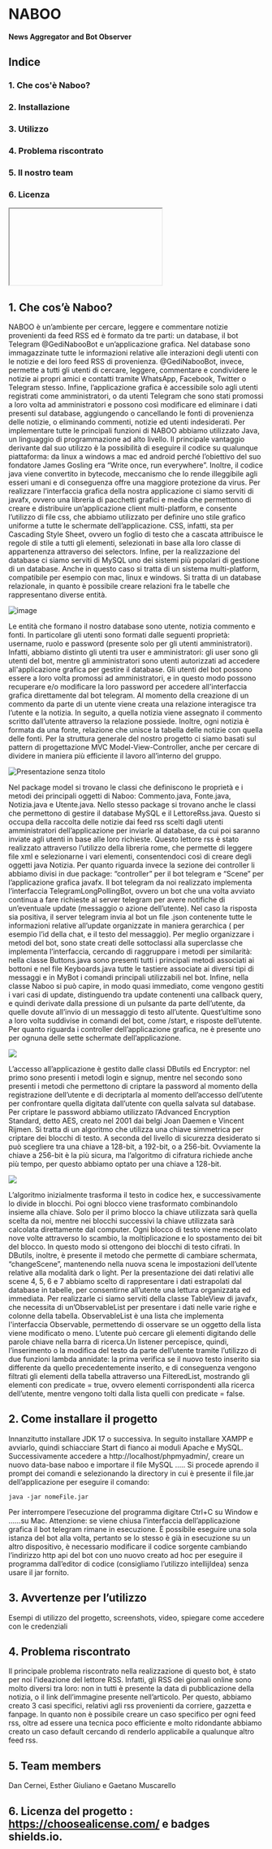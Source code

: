 # NABOO 
**News Aggregator and Bot Observer**

## Indice
### 1. Che cos'è Naboo?
### 2. Installazione
### 3. Utilizzo
### 4. Problema riscontrato
### 5. Il nostro team
### 6. Licenza
<iframe>
    width="560" height="315" src="https://www.youtube.com/embed/XnC91s3tqrI" title="YouTube video player" frameborder="0" allow="accelerometer; autoplay; clipboard-write; encrypted-media; gyroscope; picture-in-picture" allowfullscreen
</iframe>

## 1. Che cos’è Naboo?
NABOO è un’ambiente per cercare, leggere e commentare notizie provenienti da feed RSS ed è formato da tre parti: un database, il bot Telegram @GediNabooBot e un’applicazione grafica. Nel database sono immagazzinate tutte le informazioni relative alle interazioni degli utenti con le notizie e dei loro feed RSS di provenienza. @GediNabooBot, invece, permette a tutti gli utenti di cercare, leggere, commentare e condividere le notizie ai propri amici e contatti tramite WhatsApp, Facebook, Twitter o Telegram stesso. Infine, l’applicazione grafica è accessibile solo agli utenti registrati come amministratori, o da utenti Telegram che sono stati promossi a loro volta ad amministratori e possono così modificare ed eliminare i dati presenti sul database, aggiungendo o cancellando le fonti di provenienza delle notizie, o eliminando commenti, notizie ed utenti indesiderati. 
Per implementare tutte le principali funzioni di NABOO abbiamo utilizzato Java, un linguaggio di programmazione ad alto livello. Il principale vantaggio derivante dal suo utilizzo è la possibilità di eseguire il codice su qualunque piattaforma: da linux a windows a mac ed android perché l’obiettivo del suo fondatore James Gosling era “Write once, run everywhere”. Inoltre, il codice java viene convertito in bytecode, meccanismo che lo rende illeggibile agli esseri umani e di conseguenza offre una maggiore protezione da virus. Per realizzare l’interfaccia grafica della nostra applicazione ci siamo serviti di javafx, ovvero una libreria di pacchetti grafici e media che permettono di creare e distribuire un’applicazione client multi-platform, e consente l’utilizzo di file css, che abbiamo utilizzato per definire uno stile grafico uniforme a tutte le schermate dell’applicazione. CSS, infatti, sta per Cascading Style Sheet, ovvero un foglio di testo che a cascata attribuisce le regole di stile a tutti gli elementi, selezionati in base alla loro classe di appartenenza attraverso dei selectors. Infine, per la realizzazione del database ci siamo serviti di MySQL uno dei sistemi più popolari di gestione di un database. Anche in questo caso si tratta di un sistema multi-platform, compatibile per esempio con mac, linux e windows. Si tratta di un database relazionale, in quanto è possibile creare relazioni fra le tabelle che rappresentano diverse entità. 

![image](https://user-images.githubusercontent.com/107881742/205910691-33735230-deea-4f3a-954a-287099eae9e9.png)

Le entità che formano il nostro database sono utente, notizia commento e fonti. In particolare gli utenti sono formati dalle seguenti proprietà: username, ruolo e password (presente solo per gli utenti amministratori). Infatti, abbiamo distinto gli utenti tra user e amministratori: gli user sono gli utenti del bot, mentre gli amministratori sono utenti autorizzati ad accedere all'applicazione grafica per gestire il database. Gli utenti del bot possono essere a loro volta promossi ad amministratori, e in questo modo possono recuperare e/o modificare la loro password per accedere all'interfaccia grafica direttamente dal bot telegram. Al momento della creazione di un commento da parte di un utente viene creata una relazione interagisce tra l’utente e la notizia. In seguito, a quella notizia viene assegnato il commento scritto dall’utente attraverso la relazione possiede. Inoltre, ogni notizia è formata da una fonte, relazione che unisce la tabella delle notizie con quella delle fonti.
Per la struttura generale del nostro progetto ci siamo basati sul pattern di progettazione MVC Model-View-Controller, anche per cercare di dividere in maniera più efficiente il lavoro all’interno del gruppo.

![Presentazione senza titolo](https://user-images.githubusercontent.com/107881742/206129496-e00f0475-4f92-4ffe-b6c2-0f802f30549a.jpg)

Nel package model si trovano le classi che definiscono le proprietà e i metodi dei principali oggetti di Naboo: Commento.java, Fonte.java, Notizia.java e Utente.java. Nello stesso package si trovano anche le classi che permettono di gestire il database MySQL e il LettoreRss.java. Questo si occupa della raccolta delle notizie dai feed rss scelti dagli utenti amministratori dell’applicazione per inviarle al database, da cui poi saranno inviate agli utenti in base alle loro richieste. Questo lettore rss è stato realizzato attraverso l’utilizzo della libreria rome, che permette di leggere file xml e selezionarne i vari elementi, consentendoci così di creare degli oggetti java Notizia. Per quanto riguarda invece la sezione dei controller li abbiamo divisi in due package: “controller” per il bot telegram e “Scene” per l’applicazione grafica javafx. 
Il bot telegram da noi realizzato implementa l’interfaccia TelegramLongPollingBot, ovvero un bot che una volta avviato continua a fare richieste al server telegram per avere notifiche di un’eventuale update (messaggio o azione dell’utente). Nel caso la risposta sia positiva, il server telegram invia al bot un file .json contenente tutte le informazioni relative all’update organizzate in maniera gerarchica ( per esempio l’id della chat, e il testo del messaggio). Per meglio organizzare i metodi del bot, sono state creati delle sottoclassi alla superclasse che implementa l’interfaccia, cercando di raggruppare i metodi per similarità: nella classe Buttons.java sono presenti tutti i principali metodi associati ai bottoni e nel file Keyboards.java tutte le tastiere associate ai diversi tipi di messaggi e in MyBot i comandi principali utilizzabili nel bot. Infine, nella classe Naboo si può capire, in modo quasi immediato, come vengono gestiti i vari casi di update, distinguendo tra update contenenti una callback query, e quindi derivate dalla pressione di un pulsante da parte dell’utente, da quelle dovute all’invio di un messaggio di testo all’utente. Quest’ultime sono a loro volta suddivise in comandi del bot, come /start, e risposte dell’utente. 
Per quanto riguarda i controller dell’applicazione grafica, ne è presente uno per ognuna delle sette schermate dell’applicazione. 

[![](https://mermaid.ink/img/eyJjb2RlIjoiZ3JhcGggVERcbiAgICAxLmxvZ2luX3ZpZXcgLS0-IERCVXRpbHNcbiAgICAxLmxvZ2luX3ZpZXcgLS0-IEVuY3J5cHRvclxuICAgIDEubG9naW5fdmlldyAtLT4gTG9naW5Db250cm9sbGVyXG4gICAgMi5zaWdudXBfdmlldyAtLT4gRW5jcnlwdG9yXG4gICAgMi5zaWdudXBfdmlldyAtLT4gU2lnblVwQ29udHJvbGVyXG4gICAgMi5zaWdudXBfdmlldyAtLT4gREJVdGlsc1xuICAgIDMuaG9tZSAtLT4gSG9tZUNvbnRyb2xsZXJcbiAgICA0LmZvbnRpIC0tPiBGb250aUNvbnRyb2xsZXJcbiAgICA1Lm5ld3MgLS0-IE5ld3NDb250cm9sbGVyXG4gICAgNi51dGVudGkgLS0-IFVzZXJDb250cm9sbGVyXG4gICAgNy5jb21tZW50aSAtLT4gQ29tbWVudGlDb250cm9sbGVyXG5cbiAgIiwibWVybWFpZCI6eyJ0aGVtZSI6ImRlZmF1bHQifSwidXBkYXRlRWRpdG9yIjpmYWxzZX0)](https://mermaid-js.github.io/docs/mermaid-live-editor-beta/#/edit/eyJjb2RlIjoiZ3JhcGggVERcbiAgICAxLmxvZ2luX3ZpZXcgLS0-IERCVXRpbHNcbiAgICAxLmxvZ2luX3ZpZXcgLS0-IEVuY3J5cHRvclxuICAgIDEubG9naW5fdmlldyAtLT4gTG9naW5Db250cm9sbGVyXG4gICAgMi5zaWdudXBfdmlldyAtLT4gRW5jcnlwdG9yXG4gICAgMi5zaWdudXBfdmlldyAtLT4gU2lnblVwQ29udHJvbGVyXG4gICAgMi5zaWdudXBfdmlldyAtLT4gREJVdGlsc1xuICAgIDMuaG9tZSAtLT4gSG9tZUNvbnRyb2xsZXJcbiAgICA0LmZvbnRpIC0tPiBGb250aUNvbnRyb2xsZXJcbiAgICA1Lm5ld3MgLS0-IE5ld3NDb250cm9sbGVyXG4gICAgNi51dGVudGkgLS0-IFVzZXJDb250cm9sbGVyXG4gICAgNy5jb21tZW50aSAtLT4gQ29tbWVudGlDb250cm9sbGVyXG5cbiAgIiwibWVybWFpZCI6eyJ0aGVtZSI6ImRlZmF1bHQifSwidXBkYXRlRWRpdG9yIjpmYWxzZX0)

L’accesso all’applicazione è gestito dalle classi DButils ed Encryptor: nel primo sono presenti i metodi login e signup, mentre nel secondo sono presenti i metodi che permettono di criptare la password al momento della registrazione dell’utente e di decriptarla al momento dell’accesso dell’utente per confrontare quella digitata dall’utente con quella salvata sul database. Per criptare le password abbiamo utilizzato l’Advanced Encryption Standard, detto AES, creato nel 2001 dai belgi Joan Daemen e Vincent Rijmen. Si tratta di un algoritmo che utilizza una chiave simmetrica per criptare dei blocchi di testo. A seconda del livello di sicurezza desiderato si può scegliere tra una chiave a 128-bit, a 192-bit, o a 256-bit. Ovviamente la chiave a 256-bit è la più sicura, ma l’algoritmo di cifratura richiede anche più tempo, per questo abbiamo optato per una chiave a 128-bit.

[![](https://mermaid.ink/img/eyJjb2RlIjoiZ3JhcGggVERcbiAgICBBKE9yaWdpbmFsIE1lc3NhZ2UpIC0tPnxDb252ZXJ0IHRvIEhleHwgQihTcGxpdCBpbnRvIEJsb2NrcylcbiAgICBCIC0tPkQoNGMgNmYgNzIgNjUpXG4gICAgQiAtLT5FKDZkIDIwIDY5IDcwKVxuICAgIEIgLS0-Rig3MyA3NSA2ZCAyMClcbiAgICBEIC0tPiBHXG4gICAgRSAtLT4gR1xuICAgIEYgLS0-IEcoRWFjaCBibG9jaylcbiAgICBHIC0tPiBIKEJsZW5kZXIpXG4gICAgSShLZXkpIC0tPiBIXG4gICAgSCAtLT58QWVzIEFsZ29yaXRobXxKKENpcGhlcmVkIEJsb2NrKVxuICAgIEogLS0-fG5ldyBjb21wdXRlZCBrZXl8IEhcbiAgICBKIC0tPiBLKHdob2xlIG1lc3NhZ2UgY2lwaGVyZWQpXG4gICAgICAgICIsIm1lcm1haWQiOnsidGhlbWUiOiJkZWZhdWx0In0sInVwZGF0ZUVkaXRvciI6ZmFsc2V9)](https://mermaid-js.github.io/docs/mermaid-live-editor-beta/#/edit/eyJjb2RlIjoiZ3JhcGggVERcbiAgICBBKE9yaWdpbmFsIE1lc3NhZ2UpIC0tPnxDb252ZXJ0IHRvIEhleHwgQihTcGxpdCBpbnRvIEJsb2NrcylcbiAgICBCIC0tPkQoNGMgNmYgNzIgNjUpXG4gICAgQiAtLT5FKDZkIDIwIDY5IDcwKVxuICAgIEIgLS0-Rig3MyA3NSA2ZCAyMClcbiAgICBEIC0tPiBHXG4gICAgRSAtLT4gR1xuICAgIEYgLS0-IEcoRWFjaCBibG9jaylcbiAgICBHIC0tPiBIKEJsZW5kZXIpXG4gICAgSShLZXkpIC0tPiBIXG4gICAgSCAtLT58QWVzIEFsZ29yaXRobXxKKENpcGhlcmVkIEJsb2NrKVxuICAgIEogLS0-fG5ldyBjb21wdXRlZCBrZXl8IEhcbiAgICBKIC0tPiBLKHdob2xlIG1lc3NhZ2UgY2lwaGVyZWQpXG4gICAgICAgICIsIm1lcm1haWQiOnsidGhlbWUiOiJkZWZhdWx0In0sInVwZGF0ZUVkaXRvciI6ZmFsc2V9)

L’algoritmo inizialmente trasforma il testo in codice hex, e successivamente lo divide in blocchi. Poi ogni blocco viene trasformato combinandolo insieme alla chiave. Solo per il primo blocco la chiave utilizzata sarà quella scelta da noi, mentre nei blocchi successivi la chiave utilizzata sarà calcolata direttamente dal computer. Ogni blocco di testo viene mescolato nove volte attraverso lo scambio, la moltiplicazione e lo spostamento dei bit del blocco. In questo modo si ottengono dei blocchi di testo cifrati. 
In DButils, inoltre, è presente il metodo che permette di cambiare schermata, “changeScene”, mantenendo nella nuova scena le impostazioni dell’utente relative alla modalità dark o light. Per la presentazione dei dati relativi alle scene 4, 5, 6 e 7 abbiamo scelto di rappresentare i dati estrapolati dal database in tabelle, per consentirne all’utente una lettura organizzata ed immediata. Per realizzarle ci siamo serviti della classe TableView di javafx, che necessita di un’ObservableList per presentare i dati nelle varie righe e colonne della tabella. ObservableList è una lista che implementa l'interfaccia Observable, permettendo di osservare se un oggetto della lista viene modificato o meno.
L’utente può cercare gli elementi digitando delle parole chiave nella barra di ricerca.Un listener percepisce, quindi, l’inserimento o la modifica del testo da parte dell’utente  tramite l’utilizzo di due funzioni lambda annidate: la prima verifica se il nuovo testo inserito sia differente da quello precedentemente inserito, e di conseguenza vengono filtrati gli elementi della tabella attraverso una FilteredList, mostrando gli elementi con predicate = true, ovvero elementi corrispondenti alla ricerca dell’utente, mentre vengono tolti dalla lista quelli con  predicate = false.
## 2. Come installare il progetto
Innanzitutto installare JDK 17 o successiva. In seguito installare XAMPP e avviarlo, quindi schiacciare Start di fianco ai moduli Apache e MySQL. Successivamente accedere a http://localhost/phpmyadmin/, creare un nuovo data-base naboo e importare il file MySQL …..
Si procede aprendo il prompt dei comandi e selezionando la directory in cui è presente il file.jar dell’applicazione per eseguire il comando:
```
java -jar nomeFile.jar
```
Per interrompere l’esecuzione del programma digitare Ctrl+C su Window e ……su Mac. 
Attenzione: se viene chiusa l’interfaccia dell’applicazione grafica il bot telegram rimane in esecuzione. È possibile eseguire una sola istanza del bot alla volta, pertanto se lo stesso è già in esecuzione su un altro dispositivo, è necessario modificare il codice sorgente cambiando l’indirizzo http api del bot con uno nuovo creato ad hoc per eseguire il programma dall’editor di codice (consigliamo l’utilizzo intellijIdea) senza usare il jar fornito.
## 3. Avvertenze per l’utilizzo
Esempi di utilizzo del progetto,  screenshots, video, spiegare come accedere con le credenziali
## 4. Problema riscontrato
Il principale problema riscontrato nella realizzazione di questo bot, è stato per noi l’ideazione del lettore RSS. Infatti, gli RSS dei giornali online sono molto diversi tra loro: non in tutti è presente la data di pubblicazione della notizia, o il link dell’immagine presente nell’articolo. Per questo, abbiamo creato 3 casi specifici, relativi agli rss provenienti da corriere, gazzetta e fanpage. In quanto non è possibile creare un caso specifico per ogni feed rss, oltre ad essere una tecnica poco efficiente e molto ridondante abbiamo creato un caso default cercando di renderlo applicabile a qualunque altro feed rss. 
## 5. Team members
Dan Cernei, Esther Giuliano e Gaetano Muscarello
## 6. Licenza del progetto : https://choosealicense.com/ e badges shields.io.
